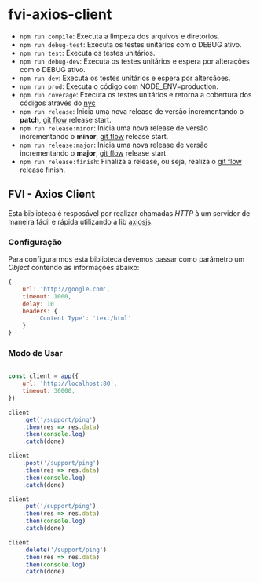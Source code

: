 # fvi-axios-client

-   `npm run compile`: Executa a limpeza dos arquivos e diretorios.
-   `npm run debug-test`: Executa os testes unitários com o DEBUG ativo.
-   `npm run test`: Executa os testes unitários.
-   `npm run debug-dev`: Executa os testes unitários e espera por alterações com o DEBUG ativo.
-   `npm run dev`: Executa os testes unitários e espera por alterçãoes.
-   `npm run prod`: Executa o código com NODE_ENV=production.
-   `npm run coverage`: Executa os testes unitários e retorna a cobertura dos códigos através do [nyc](https://github.com/istanbuljs/nyc/)
-   `npm run release`: Inicia uma nova release de versão incrementando o **patch**, [git flow](https://github.com/nvie/gitflow/) release start.
-   `npm run release:minor`: Inicia uma nova release de versão incrementando o **minor**, [git flow](https://github.com/nvie/gitflow/) release start.
-   `npm run release:major`: Inicia uma nova release de versão incrementando o **major**, [git flow](https://github.com/nvie/gitflow/) release start.
-   `npm run release:finish`: Finaliza a release, ou seja, realiza o [git flow](https://github.com/nvie/gitflow/) release finish.

## FVI - Axios Client

Esta biblioteca é resposável por realizar chamadas _HTTP_ à um servidor de maneira fácil e rápida utilizando a lib [axiosjs](https://github.com/axios/axios).

### Configuração

Para configurarmos esta biblioteca devemos passar como parâmetro um _Object_ contendo as informações abaixo:

```javascript
{
    url: 'http://google.com',
    timeout: 1000,
    delay: 10
    headers: {
        'Content Type': 'text/html' 
    }
}
```

### Modo de Usar

```javascript

const client = app({
    url: 'http://localhost:80',
    timeout: 30000,
})

client
    .get('/support/ping')
    .then(res => res.data)
    .then(console.log)
    .catch(done)

client
    .post('/support/ping')
    .then(res => res.data)
    .then(console.log)
    .catch(done)

client
    .put('/support/ping')
    .then(res => res.data)
    .then(console.log)
    .catch(done)

client
    .delete('/support/ping')
    .then(res => res.data)
    .then(console.log)
    .catch(done)
```
